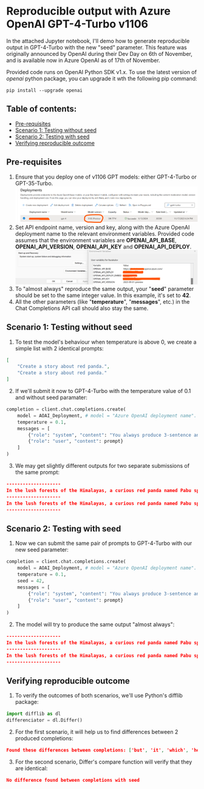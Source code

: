 # Reproducible output with Azure OpenAI GPT-4-Turbo v1106
In the attached Jupyter notebook, I'll demo how to generate reproducible output in GPT-4-Turbo with the new "seed" parameter. This feature was originally announced by OpenAI during their Dev Day on 6th of November, and is available now in Azure OpenAI as of 17th of November.

Provided code runs on OpenAI Python SDK v1.x. To use the latest version of *openai* python package, you can upgrade it wth the following pip command:
```
pip install --upgrade openai
```

## Table of contents:
- [Pre-requisites](https://github.com/LazaUK/AOAI-ReproducibleOutput-SDKv1#pre-requisites)
- [Scenario 1: Testing without seed](https://github.com/LazaUK/AOAI-ReproducibleOutput-SDKv1#scenario-1-testing-without-seed)
- [Scenario 2: Testing with seed](https://github.com/LazaUK/AOAI-ReproducibleOutput-SDKv1#scenario-2-testing-with-seed)
- [Verifying reproducible outcome](https://github.com/LazaUK/AOAI-ReproducibleOutput-SDKv1#verifying-reproducible-outcome)

## Pre-requisites
1. Ensure that you deploy one of v1106 GPT models: either GPT-4-Turbo or GPT-35-Turbo.
![screenshot_0_deployment](images/seed_pr_1_deployment.png)
2. Set API endpoint name, version and key, along with the Azure OpenAI deployment name to the relevant environment variables. Provided code assumes that the environment variables are **OPENAI_API_BASE**, **OPENAI_API_VERSION**, **OPENAI_API_KEY** and **OPENAI_API_DEPLOY**.
![screenshot_0_deployment](images/seed_pr_1_environment.png)
3. To "almost always" reproduce the same output, your "**seed**" parameter should be set to the same integer value. In this example, it's set to **42**.
4. All the other parameters (like "**temperature**", "**messages**", etc.) in the Chat Completions API call should also stay the same.

## Scenario 1: Testing without seed
1. To test the model's behaviour when temperature is above 0, we create a simple list with 2 identical prompts:
``` JSON
[
    "Create a story about red panda.",
    "Create a story about red panda."
]
```
2. If we'll submit it now to GPT-4-Turbo with the temperature value of 0.1 and without seed paramater:
``` Python
completion = client.chat.completions.create(
    model = AOAI_Deployment, # model = "Azure OpenAI deployment name".
    temperature = 0.1,
    messages = [
        {"role": "system", "content": "You always produce 3-sentence answers."},
        {"role": "user", "content": prompt}
    ]        
)
```
3. We may get slightly different outputs for two separate submissions of the same prompt:
``` JSON
--------------------
In the lush forests of the Himalayas, a curious red panda named Pabu spent his days frolicking among the trees. One day, Pabu stumbled upon a hidden grove filled with the sweetest bamboo he'd ever tasted, but it was guarded by a mischievous monkey. With cleverness and a dash of bravery, Pabu outwitted the monkey, sharing the grove's bounty with his fellow pandas, becoming a legend in the forest.
--------------------
In the lush forests of the Himalayas, a curious red panda named Pabu spent his days frolicking among the trees. One day, Pabu stumbled upon a hidden grove filled with the sweetest bamboo he'd ever tasted, which he decided to keep as his secret snack spot. Little did he know, his delightful discovery would soon attract a band of fellow pandas, leading to the most enchanting bamboo feasts the forest had ever seen.
--------------------
```

## Scenario 2: Testing with seed
1. Now we can submit the same pair of prompts to GPT-4-Turbo with our new seed parameter:
``` Python
completion = client.chat.completions.create(
    model = AOAI_Deployment, # model = "Azure OpenAI deployment name".
    temperature = 0.1,
    seed = 42,
    messages = [
        {"role": "system", "content": "You always produce 3-sentence answers."},
        {"role": "user", "content": prompt}
    ]        
)
```
2. The model will try to produce the same output "almost always":
``` JSON
--------------------
In the lush forests of the Himalayas, a curious red panda named Pabu spent his days frolicking among the trees. One day, Pabu stumbled upon a hidden grove filled with the sweetest bamboo he had ever tasted, which he decided to keep as his secret snack spot. Little did he know, his delightful discovery would soon attract other forest creatures, leading to unexpected friendships and adventures.
--------------------
In the lush forests of the Himalayas, a curious red panda named Pabu spent his days frolicking among the trees. One day, Pabu stumbled upon a hidden grove filled with the sweetest bamboo he had ever tasted, which he decided to keep as his secret snack spot. Little did he know, his delightful discovery would soon attract other forest creatures, leading to unexpected friendships and adventures.
--------------------
```

## Verifying reproducible outcome
1. To verify the outcomes of both scenarios, we'll use Python's difflib package:
``` Python
import difflib as dl
differenciator = dl.Differ()
```
2. For the first scenario, it will help us to find differences between 2 produced completions:
``` JSON
Found these differences between completions: ['but', 'it', 'which', 'he', 'decided', 'to', 'keep', 'was', 'as', 'guarded', 'by', 'his', 'secret', 'snack', 'spot.', 'Little', 'did', 'he', 'know,', 'his', 'delightful', 'discovery', 'would', 'soon', 'attract', 'mischievous', 'monkey.', 'With', 'cleverness', 'and', 'band', 'a', 'dash', 'bravery,', 'Pabu', 'outwitted', 'the', 'monkey,', 'sharing', 'the', "grove's", 'bounty', 'with', 'his', 'leading', 'to', 'becoming', 'a', 'legend', 'in', 'most', 'enchanting', 'bamboo', 'feasts', 'the', 'forest.', 'forest', 'had', 'ever', 'seen.']
```
3. For the second scenario, Differ's compare function will verify that they are identical:
``` JSON
No difference found between completions with seed
```
